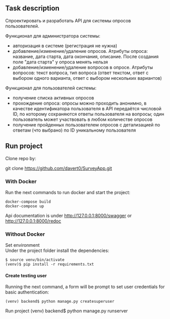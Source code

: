 <h2>Task description </h2>
Cпроектировать и разработать API для системы опросов пользователей.

Функционал для администратора системы:

- авторизация в системе (регистрация не нужна)
- добавление/изменение/удаление опросов. Атрибуты опроса: название, дата старта, дата окончания, описание. После создания поле "дата старта" у опроса менять нельзя
- добавление/изменение/удаление вопросов в опросе. Атрибуты вопросов: текст вопроса, тип вопроса (ответ текстом, ответ с выбором одного варианта, ответ с выбором нескольких вариантов)

Функционал для пользователей системы:

- получение списка активных опросов
- прохождение опроса: опросы можно проходить анонимно, в качестве идентификатора пользователя в API передаётся числовой ID, по которому сохраняются ответы пользователя на вопросы; один пользователь может участвовать в любом количестве опросов
- получение пройденных пользователем опросов с детализацией по ответам (что выбрано) по ID уникальному пользователя
<h2> Run project </h2>
Clone repo by:

git clone https://github.com/davert0/SurveyApp.git

<h3> With Docker </h3>

Run the next commands to run docker and start the project:

    docker-compose build
    docker-compose up

Api documentation is under http://127.0.0.1:8000/swagger or http://127.0.0.1:8000/redoc

<h3> Without Docker </h3>
Set environment <br>
Under the project folder install the dependencies:

    $ source venv/bin/activate
    (venv)$ pip install -r requirements.txt

<h4>Create testing user</h4>
Running the next command, a form will be prompt to set user credentials for basic authentication:

    (venv) backend$ python manage.py createsuperuser
Run project
    (venv) backend$ python manage.py runserver
